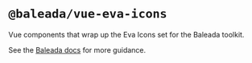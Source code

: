 # `@baleada/vue-eva-icons`

Vue components that wrap up the Eva Icons set for the Baleada toolkit.

See the [Baleada docs](https://baleada.netlify.com) for more guidance.
